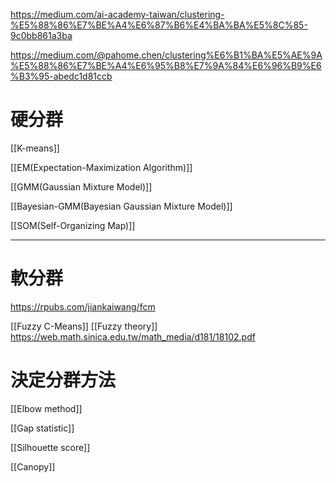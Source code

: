 https://medium.com/ai-academy-taiwan/clustering-%E5%88%86%E7%BE%A4%E6%87%B6%E4%BA%BA%E5%8C%85-9c0bb861a3ba


https://medium.com/@pahome.chen/clustering%E6%B1%BA%E5%AE%9A%E5%88%86%E7%BE%A4%E6%95%B8%E7%9A%84%E6%96%B9%E6%B3%95-abedc1d81ccb

# 硬分群

[[K-means]]


[[EM(Expectation-Maximization Algorithm)]]


[[GMM(Gaussian Mixture Model)]]


[[Bayesian-GMM(Bayesian Gaussian Mixture Model)]]

[[SOM(Self-Organizing Map)]]

---

# 軟分群
https://rpubs.com/jiankaiwang/fcm

[[Fuzzy C-Means]]
[[Fuzzy theory]]
https://web.math.sinica.edu.tw/math_media/d181/18102.pdf


# 決定分群方法

[[Elbow method]]


[[Gap statistic]]


[[Silhouette score]]

[[Canopy]]

